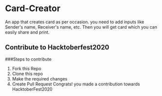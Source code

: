 # Card-Creator
An app that creates card as per occasion. you need to add inputs like Sender's name, Receiver's name, etc. Then you will get card which you can easily share and print. 
##  Contribute to Hacktoberfest2020
###Steps to contribute
1. Fork this Repo
2. Clone this repo
3. Make the required changes 
4. Create Pull Request
Congrats! you made a contribution towards HacktoberFest2020
